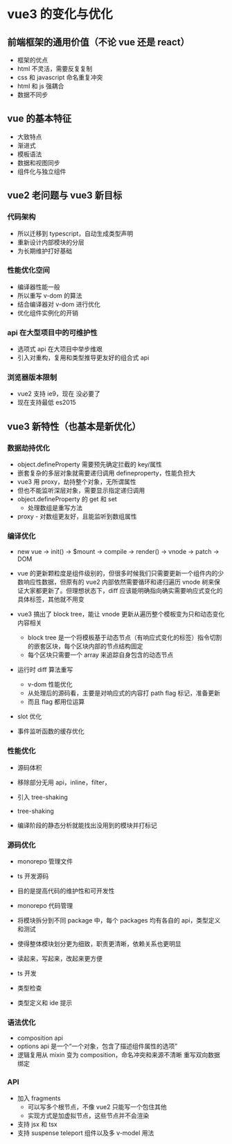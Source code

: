 # vue3 的变化与优化

## 前端框架的通用价值（不论 vue 还是 react）

- 框架的优点
- html 不灵活，需要反复复制
- css 和 javascript 命名重复冲突
- html 和 js 强耦合
- 数据不同步

## vue 的基本特征

- 大致特点
- 渐进式
- 模板语法
- 数据和视图同步
- 组件化与独立组件

## vue2 老问题与 vue3 新目标

### 代码架构

- 所以迁移到 typescript，自动生成类型声明
- 重新设计内部模块的分层
- 为长期维护打好基础

### 性能优化空间

- 编译器性能一般
- 所以重写 v-dom 的算法
- 结合编译器对 v-dom 进行优化
- 优化组件实例化的开销

### api 在大型项目中的可维护性

- 选项式 api 在大项目中举步维艰
- 引入对重构，复用和类型推导更友好的组合式 api

### 浏览器版本限制

- vue2 支持 ie9，现在 没必要了
- 现在支持最低 es2015

## vue3 新特性（也基本是新优化）

### 数据劫持优化

- object.defineProperty 需要预先确定拦截的 key/属性
- 嵌套复杂的多层对象就需要递归调用 defineproperty，性能负担大
- vue3 用 proxy，劫持整个对象，无所谓属性
- 但也不能监听深层对象，需要显示指定递归调用
- object.defineProperty 的 get 和 set
  - 处理数组是重写方法
- proxy - 对数组更友好，且能监听到数组属性

### 编译优化

- new vue -> init() -> $mount -> compile -> render() -> vnode -> patch -> DOM
- vue 的更新颗粒度是组件级别的，但很多时候我们只需要更新一个组件内的少数响应性数据，但原有的 vue2 内部依然需要循环和递归遍历 vnode 树来保证大家都更新了。但理想状态下，diff 应该能明确指向确实需要响应式变化的具体标签，其他就不用变
- vue3 搞出了 block tree，能让 vnode 更新从遍历整个模板变为只和动态变化内容相关

  - block tree 是一个将模板基于动态节点（有响应式变化的标签）指令切割的嵌套区块，每个区块内部的节点结构固定
  - 每个区块只需要一个 array 来追踪自身包含的动态节点

- 运行时 diff 算法重写
  - v-dom 性能优化
  - 从处理后的源码看，主要是对响应式的内容打 path flag 标记，准备更新
  - 而且 flag 都用位运算
- slot 优化
- 事件监听函数的缓存优化

### 性能优化

- 源码体积
- 移除部分无用 api，inline，filter，
- 引入 tree-shaking

- tree-shaking
- 编译阶段的静态分析就能找出没用到的模块并打标记

### 源码优化

- monorepo 管理文件
- ts 开发源码
- 目的是提高代码的维护性和可开发性

- monorepo 代码管理
- 将模块拆分到不同 package 中，每个 packages 均有各自的 api，类型定义和测试
- 使得整体模块划分更为细致，职责更清晰，依赖关系也更明显
- 读起来，写起来，改起来更方便

- ts 开发
- 类型检查
- 类型定义和 ide 提示

### 语法优化

- composition api
- options api 是一个“一个对象，包含了描述组件属性的选项”
- 逻辑复用从 mixin 变为 composition，命名冲突和来源不清晰
  重写双向数据绑定

### API

- 加入 fragments
  - 可以写多个根节点，不像 vue2 只能写一个包住其他
  - 实现方式是加虚拟节点，这些节点并不会渲染
- 支持 jsx 和 tsx
- 支持 suspense teleport 组件以及多 v-model 用法
